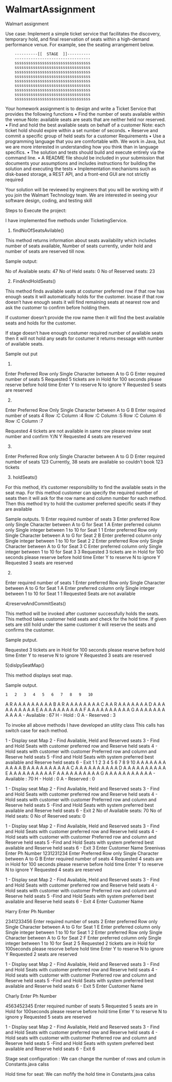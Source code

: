 # WalmartAssignment
Walmart  assignment

Use case:
Implement a simple ticket service that facilitates the discovery, temporary hold, and final reservation of seats within a high-demand performance venue.
For example, see the seating arrangement below.
 
        ----------[[  STAGE  ]]----------
        ---------------------------------
        sssssssssssssssssssssssssssssssss
        sssssssssssssssssssssssssssssssss
        sssssssssssssssssssssssssssssssss
        sssssssssssssssssssssssssssssssss
        sssssssssssssssssssssssssssssssss
        sssssssssssssssssssssssssssssssss
        sssssssssssssssssssssssssssssssss
        sssssssssssssssssssssssssssssssss
        sssssssssssssssssssssssssssssssss
Your homework assignment is to design and write a Ticket Service that provides the following functions
•	Find the number of seats available within the venue
Note: available seats are seats that are neither held nor reserved.
•	Find and hold the best available seats on behalf of a customer
Note: each ticket hold should expire within a set number of seconds. 
•	Reserve and commit a specific group of held seats for a customer
Requirements
•	Use a programming language that you are comfortable with. We work in Java, but we are more interested in understanding how you think than in language specifics.
•	The solution and tests should build and execute entirely via the command line.
•	A README file should be included in your submission that documents your assumptions and includes instructions for building the solution and executing the tests
•	Implementation mechanisms such as disk-based storage, a REST API, and a front-end GUI are not strictly required
 
Your solution will be reviewed by engineers that you will be working with if you join the Walmart Technology team. We are interested in seeing your software design, coding, and testing skill


Steps to Execute the project:

I have implemented five methods under TicketingService. 

1)	findNoOfSeatsAvilable()

This method returns information about seats availability which includes number of seats available, Number of seats currently, under hold and number of seats are reserved till now.

Sample output: 

No of Available seats: 47
No of Held seats: 0
No of Reserved seats: 23


2)	FindAndHoldSeats()

This method finds available seats at costumer preferred row if that row has enough seats it will automatically holds for the customer. Incase if that row doesn’t have enough seats it will find remaining seats at nearest row and ask the customer to confirm before holding them.

If customer doesn’t provide the row name then it will find the best available seats and holds for the customer.

If stage doesn’t have enough costumer required number of available seats then it will not hold any seats for costumer it returns message with number of available seats.

Sample out put

1)
Enter Preferred Row only Single Character between A to G
G
Enter required number of seats
5
Requested 5 tickets are in Hold for 100 seconds please reserve before hold time
Enter Y to reserve N to ignore
Y
 Requested 5 seats are reserved

2)
Enter Preferred Row Only Single Character between A to G
B
Enter required number of seats
4
Row :C Column :4
Row :C Column :5
Row :C Column :6
Row :C Column :7

Requested 4 tickets are not available in same row please review seat number and confirm Y/N
Y
Requested 4 seats are reserved

3)
Enter Preferred Row only Single Character between A  to G
D
Enter required number of seats
123
Currently, 38 seats are available so couldn’t book 123 tickets 


3)	holdSeats()

For this method, it’s customer responsibility to find the available seats in the seat map. For this method customer can specify the required number of seats then it will ask for the row name and column number for each method. Then this method try to hold the customer preferred specific seats if they are available

Sample outputs.
1)
Enter required number of seats
3
Enter preferred Row only Single Character between A  to G for Seat 1
A
Enter preferred column only Single integer between 1 to 10 for Seat 1
1
Enter preferred Row only Single Character between A  to G for Seat 2
B
Enter preferred column only Single integer between 1 to 10 for Seat 2
2
Enter preferred Row only Single Character between A  to G for Seat 3
C
Enter preferred column only Single integer between 1 to 10 for Seat 3
3
Requested 3 tickets are in Hold for 100 seconds please reserve before hold time
Enter Y to reserve N to ignore
Y
Requested 3 seats are reserved

2)

Enter required number of seats
1
Enter preferred Row only Single Character between A  to G for Seat 1
A
Enter preferred column only Single integer between 1 to 10 for Seat 1
1
Requested Seats are not available

4)reserveAndCommitSeats()

This method will be invoked after customer successfully holds the seats. This method takes customer held seats and check for the hold time. If given sets are still hold under the same customer it will reserve the seats and confirms the customer.

Sample putput.

Requested 3 tickets are in Hold for 100 seconds please reserve before hold time
Enter Y to reserve N to ignore
Y
Requested 3 seats are reserved

5)dislpySeatMap()

This method displays seat map.

Sample output.

	1	2	3	4	5	6	7	8	9	10
A	R	A	A	A	A	A	A	A	A	A
B	A	R	A	A	A	A	A	A	A	A
C	A	A	R	A	A	A	A	A	A	A
D	A	A	A	A	A	A	A	A	A	A
E	A	A	A	A	A	A	A	A	A	A
F	A	A	A	A	A	A	A	A	A	A
G	A	A	A	A	A	A	A	A	A	A
A - Available : 67
H - Hold : 0
A - Reserved : 3


To invoke all above methods I have developed an utility class 
This calls has switch case for each method.

1 - Display seat Map
2 - Find Available, Held and Reserved seats
3 - Find and Hold Seats with customer preferred row and Reserve held seats
4 - Hold seats with customer with customer Preferred row and column and Reserve held seats
5 -Find and Hold Seats with system preferred best available and Reserve held seats
6 - Exit
1
	1	2	3	4	5	6	7	8	9	10
A	A	A	A	A	A	A	A	A	A	A
B	A	A	A	A	A	A	A	A	A	A
C	A	A	A	A	A	A	A	A	A	A
D	A	A	A	A	A	A	A	A	A	A
E	A	A	A	A	A	A	A	A	A	A
F	A	A	A	A	A	A	A	A	A	A
G	A	A	A	A	A	A	A	A	A	A
A - Available : 70
H - Hold : 0
A - Reserved : 0

1 - Display seat Map
2 - Find Available, Held and Reserved seats
3 - Find and Hold Seats with customer preferred row and Reserve held seats
4 - Hold seats with customer with customer Preferred row and column and Reserve held seats
5 -Find and Hold Seats with system preferred best available and Reserve held seats
6 - Exit
2
No of Available seats: 70
No of Held seats: 0
No of Reserved seats: 0

1 - Display seat Map
2 - Find Available, Held and Reserved seats
3 - Find and Hold Seats with customer preferred row and Reserve held seats
4 - Hold seats with customer with customer Preferred row and column and Reserve held seats
5 -Find and Hold Seats with system preferred best available and Reserve held seats
6 - Exit
3
Enter Customer Name
Sreenivas
Enter Ph Number
1231231234
Enter Preferred Row only Single Character between A  to G
B
Enter required number of seats
4
Requested 4 seats are in Hold for 100 seconds please reserve before hold time
Enter Y to reserve N to ignore
Y
 Requested 4 seats are reserved

1 - Display seat Map
2 - Find Available, Held and Reserved seats
3 - Find and Hold Seats with customer preferred row and Reserve held seats
4 - Hold seats with customer with customer Preferred row and column and Reserve held seats
5 -Find and Hold Seats with system preferred best available and Reserve held seats
6 - Exit
4
Enter Customer Name 

Harry
Enter Ph Number 

2341233456
Enter required number of seats
2
Enter preferred Row only Single Character between A  to G for Seat 1
E
Enter preferred column only Single integer between 1 to 10 for Seat 1
2
Enter preferred Row only Single Character between A  to G for Seat 2
F
Enter preferred column only Single integer between 1 to 10 for Seat 2
5
Requested 2 tickets are in Hold for 100seconds please resorve before hold time
Enter Y to reserve N to ignore
Y
 Requested 2 seats are reserved

1 - Display seat Map
2 - Find Available, Held and Reserved seats
3 - Find and Hold Seats with customer preferred row and Reserve held seats
4 - Hold seats with customer with customer Preferred row and column and Reserve held seats
5 -Find and Hold Seats with system preferred best available and Reserve held seats
6 - Exit
5
Enter Customer Name 

Charly
Enter Ph Number 

4563452345
Enter required number of seats
5
Requested 5 seats are in Hold for 100seconds please reserve before hold time
Enter Y to reserve N to ignore
y
 Requested 5 seats are reserved

1 - Display seat Map
2 - Find Available, Held and Reserved seats
3 - Find and Hold Seats with customer preferred row and Reserve held seats
4 - Hold seats with customer with customer Preferred row and column and Reserve held seats
5 -Find and Hold Seats with system preferred best available and Reserve held seats
6 - Exit
6

Stage seat configuration :
We can change the number of rows and colum in Constants.java calss

Hold time for seat:
We can mofify the hold time in Constants.java calss
